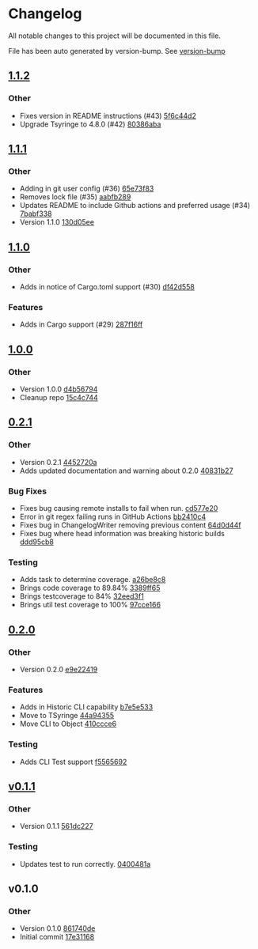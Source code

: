
# Changelog

All notable changes to this project will be documented in this file.

File has been auto generated by version-bump. See [version-bump](https://deno.land/x/version_bump)
## [1.1.2](https://github.com/jhechtf/version-bump/compare/1.1.1..1.1.2)


### Other

- Fixes version in README instructions (#43)
  [5f6c44d2](https://github.com/jhechtf/version-bump/commit/5f6c44d2cca90a0788c45cd46b5f077c0d74b709)
- Upgrade Tsyringe to 4.8.0 (#42)
  [80386aba](https://github.com/jhechtf/version-bump/commit/80386abaafe741feb52dd5fa5b8f50cc7e38a748)

## [1.1.1](https://github.com/jhechtf/version-bump/compare/1.1.0..1.1.1)


### Other

- Adding in git user config (#36)
  [65e73f83](https://github.com/jhechtf/version-bump/commit/65e73f837d55209784f810fc569583efd58189f1)
- Removes lock file (#35)
  [aabfb289](https://github.com/jhechtf/version-bump/commit/aabfb2897f8805669e5ec034df3668f2f3a292bf)
- Updates README to include Github actions and preferred usage (#34)
  [7babf338](https://github.com/jhechtf/version-bump/commit/7babf33866a5b5dec75988a95858516a2bb92b9c)
- Version 1.1.0
  [130d05ee](https://github.com/jhechtf/version-bump/commit/130d05ee852c166f2d5cfbfd25d49b5eb1dce4cb)

## [1.1.0](https://github.com/jhechtf/version-bump/compare/1.0.0..1.1.0)


### Other

- Adds in notice of Cargo.toml support (#30)
  [df42d558](https://github.com/jhechtf/version-bump/commit/df42d558005f0fad8a91c5c9bee16a3d95b48cb7)


### Features

- Adds in Cargo support (#29)
  [287f16ff](https://github.com/jhechtf/version-bump/commit/287f16ffeb9aa92f03879689ac156b75bfe8544c)



## [1.0.0](https://github.com/jhechtf/version-bump/compare/0.2.1..1.0.0)


### Other

- Version 1.0.0
  [d4b56794](https://github.com/jhechtf/version-bump/commit/d4b56794aeb6b991856c58d69d979d1c13f119b6)
- Cleanup repo
  [15c4c744](https://github.com/jhechtf/version-bump/commit/15c4c744ea7a395b2163971eb7d1bc23d9a7a910)



## [0.2.1](https://github.com/jhechtf/version-bump/compare/0.2.0..0.2.1)


### Other

- Version 0.2.1
  [4452720a](https://github.com/jhechtf/version-bump/commit/4452720aad41fcaa53ef749371af1db295a3e06f)
- Adds updated documentation and warning about 0.2.0
  [40831b27](https://github.com/jhechtf/version-bump/commit/40831b27c4e258fb7616a1f42d398f3d139856bf)


### Bug Fixes

- Fixes bug causing remote installs to fail when run.
  [cd577e20](https://github.com/jhechtf/version-bump/commit/cd577e20bcc1fd58532e1c6cf3e7ccce3496d507)
- Error in git regex failing runs in GitHub Actions
  [bb2410c4](https://github.com/jhechtf/version-bump/commit/bb2410c4703528443910b4ed5abd89ee5027a886)
- Fixes bug in ChangelogWriter removing previous content
  [64d0d44f](https://github.com/jhechtf/version-bump/commit/64d0d44f564efa4c9c509e90e31586ec0e127190)
- Fixes bug where head information was breaking historic builds
  [ddd95cb8](https://github.com/jhechtf/version-bump/commit/ddd95cb84397807c589bc47e570f8d6728bbb235)


### Testing

- Adds task to determine coverage.
  [a26be8c8](https://github.com/jhechtf/version-bump/commit/a26be8c819f42e8aa58c6933e768ef34bbe86ba9)
- Brings code coverage to 89.84%
  [3389ff65](https://github.com/jhechtf/version-bump/commit/3389ff65479587c9b35c22ea87c69153c7964f3d)
- Brings testcoverage to 84%
  [32eed3f1](https://github.com/jhechtf/version-bump/commit/32eed3f13c6464d090281aa41a20b2bbd20ad8fa)
- Brings util test coverage to 100%
  [97cce166](https://github.com/jhechtf/version-bump/commit/97cce166de698723fbbfba0761ffd38237d607b0)



## [0.2.0](https://github.com/jhechtf/version-bump/compare/v0.1.1..0.2.0)


### Other

- Version 0.2.0
  [e9e22419](https://github.com/jhechtf/version-bump/commit/e9e22419eb6496d9cb0236365ee463c2f3ece2cc)


### Features

- Adds in Historic CLI capability
  [b7e5e533](https://github.com/jhechtf/version-bump/commit/b7e5e533225ef5ce578c2a2668ca8412be68c0b8)
- Move to TSyringe
  [44a94355](https://github.com/jhechtf/version-bump/commit/44a943556044c9a9ca1401caa75e004ca7eb51cc)
- Move CLI to Object
  [410ccce6](https://github.com/jhechtf/version-bump/commit/410ccce603fd1c76f0b8c7e41c0ac317638b5ca3)


### Testing

- Adds CLI Test support
  [f5565692](https://github.com/jhechtf/version-bump/commit/f556569216e57dc7cdbee792f55a6bb885ac4394)



## [v0.1.1](https://github.com/jhechtf/version-bump/compare/v0.1.0..v0.1.1)


### Other

- Version 0.1.1
  [561dc227](https://github.com/jhechtf/version-bump/commit/561dc227f92008af56c8ecd8fdbf944c6517b5dc)


### Testing

- Updates test to run correctly.
  [0400481a](https://github.com/jhechtf/version-bump/commit/0400481abfc55ad549c7e31f12fd76d8bd09128f)



## v0.1.0
### Other

- Version 0.1.0
  [861740de](https://github.com/jhechtf/version-bump/commit/861740de617436376907937edd9b87d0f01011d5)
- Initial commit
  [17e31168](https://github.com/jhechtf/version-bump/commit/17e3116854dd3e6be508fd7277c4f586c4c39cc1)

